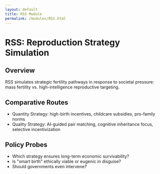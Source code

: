 ```yaml
---
layout: default
title: RSS Module
permalink: /modules/RSS.html
---
```


# RSS: Reproduction Strategy Simulation

## Overview
RSS simulates strategic fertility pathways in response to societal pressure: mass fertility vs. high-intelligence reproductive targeting.

## Comparative Routes
- Quantity Strategy: high-birth incentives, childcare subsidies, pro-family norms
- Quality Strategy: AI-guided pair matching, cognitive inheritance focus, selective incentivization

## Policy Probes
- Which strategy ensures long-term economic survivability?
- Is "smart birth" ethically viable or eugenic in disguise?
- Should governments even intervene?
